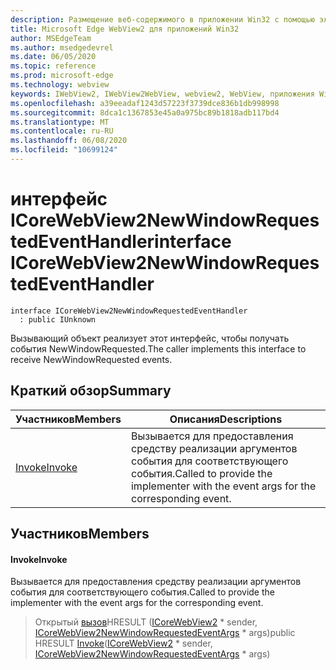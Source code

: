 ```yaml
---
description: Размещение веб-содержимого в приложении Win32 с помощью элемента управления Microsoft Edge WebView2
title: Microsoft Edge WebView2 для приложений Win32
author: MSEdgeTeam
ms.author: msedgedevrel
ms.date: 06/05/2020
ms.topic: reference
ms.prod: microsoft-edge
ms.technology: webview
keywords: IWebView2, IWebView2WebView, webview2, WebView, приложения Win32, Win32, EDGE, ICoreWebView2, ICoreWebView2Controller, элемент управления "веб-браузер", HTML Edge
ms.openlocfilehash: a39eeadaf1243d57223f3739dce836b1db998998
ms.sourcegitcommit: 8dca1c1367853e45a0a975bc89b1818adb117bd4
ms.translationtype: MT
ms.contentlocale: ru-RU
ms.lasthandoff: 06/08/2020
ms.locfileid: "10699124"
---
```

# <span data-ttu-id="65db5-104">интерфейс ICoreWebView2NewWindowRequestedEventHandler</span><span class="sxs-lookup"><span data-stu-id="65db5-104">interface ICoreWebView2NewWindowRequestedEventHandler</span></span> 

```
interface ICoreWebView2NewWindowRequestedEventHandler
  : public IUnknown
```

<span data-ttu-id="65db5-105">Вызывающий объект реализует этот интерфейс, чтобы получать события NewWindowRequested.</span><span class="sxs-lookup"><span data-stu-id="65db5-105">The caller implements this interface to receive NewWindowRequested events.</span></span>

## <span data-ttu-id="65db5-106">Краткий обзор</span><span class="sxs-lookup"><span data-stu-id="65db5-106">Summary</span></span>

 <span data-ttu-id="65db5-107">Участников</span><span class="sxs-lookup"><span data-stu-id="65db5-107">Members</span></span>                        | <span data-ttu-id="65db5-108">Описания</span><span class="sxs-lookup"><span data-stu-id="65db5-108">Descriptions</span></span>
--------------------------------|---------------------------------------------
[<span data-ttu-id="65db5-109">Invoke</span><span class="sxs-lookup"><span data-stu-id="65db5-109">Invoke</span></span>](#invoke) | <span data-ttu-id="65db5-110">Вызывается для предоставления средству реализации аргументов события для соответствующего события.</span><span class="sxs-lookup"><span data-stu-id="65db5-110">Called to provide the implementer with the event args for the corresponding event.</span></span>

## <span data-ttu-id="65db5-111">Участников</span><span class="sxs-lookup"><span data-stu-id="65db5-111">Members</span></span>

#### <span data-ttu-id="65db5-112">Invoke</span><span class="sxs-lookup"><span data-stu-id="65db5-112">Invoke</span></span> 

<span data-ttu-id="65db5-113">Вызывается для предоставления средству реализации аргументов события для соответствующего события.</span><span class="sxs-lookup"><span data-stu-id="65db5-113">Called to provide the implementer with the event args for the corresponding event.</span></span>

> <span data-ttu-id="65db5-114">Открытый [вызов](#invoke)HRESULT ([ICoreWebView2](icorewebview2.md) \* sender, [ICoreWebView2NewWindowRequestedEventArgs](icorewebview2newwindowrequestedeventargs.md) \* args)</span><span class="sxs-lookup"><span data-stu-id="65db5-114">public HRESULT [Invoke](#invoke)([ICoreWebView2](icorewebview2.md) \* sender, [ICoreWebView2NewWindowRequestedEventArgs](icorewebview2newwindowrequestedeventargs.md) \* args)</span></span>

